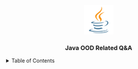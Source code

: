 <!-- Improved compatibility of back to top link: See: https://github.com/othneildrew/Best-README-Template/pull/73 -->

<a name="readme-top"></a>

<!--
*** Thanks for checking out the Best-README-Template. If you have a suggestion
*** that would make this better, please fork the repo and create a pull request
*** or simply open an issue with the tag "enhancement".
*** Don't forget to give the project a star!
*** Thanks again! Now go create something AMAZING! :D
-->

<!-- PROJECT LOGO -->
<br />
<div align="center">
  <a>
    <img src="resources/logo.png" alt="Logo" width="80" height="80">
  </a>
  <h3 align="center">Java OOD Related Q&A</h3>
</div>

<!-- TABLE OF CONTENTS -->
<details>
  <summary>Table of Contents</summary>
  <ol>
    <!-- <li><a href="#set-up-file-structure-template">Set Up File Structure Template</a></li>
    <li><a href="#short-cut-to-make-life-easy">Short Cut to Make Life Easy</a></li>
    <li><a href="#gradescope-autograder-not-working-issue">GradeScope Autograder Not Working Issue</a></li> -->
  </ol>
</details>

<!-- ## GradeScope Autograder Not Working Issue

People may encounter issues such as cannot see auto-grader output and get a 0 points. The issue is related to **Java Compile Time Error**, which is hidden from students' side. Typically, the error related to Java compile-time checking. Here I list a few of examples:

- Type Checking. Autograder may have a test case `mutiply(double val)`, however the submitted state it as `mutiply(int val)`;
- Wrong name of method. Autograder will directly call the function, so mis-typing function name may cause `symbols cannot found`;
- Forgot the `package` keyword when you declare a class inside a package;
- Wrong output type. Return a `double` but expected a `int` type, it will cause `Lossy conversion problem`;
- ...

Please double check your function signature, return type, output type, and also edge cases before submitting to GradeScope. Since it will not display the compile-time errors. If you cannot debug the issue, feel free to reach out to TAs to help you go through the code; -->
